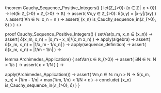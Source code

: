 theorem Cauchy_Sequence_Positive_Integers() {
  let(ℤ_{>0}: {x ∈ ℤ | x > 0}) →
  let(δ: ℤ_{>0} × ℤ_{>0} → ℝ) →
  assert(
    ∀x,y ∈ ℤ_{>0}: δ(x,y) = |x-y|/(xy)
  ) ∧
  assert(
    ∀n ∈ ℕ: x_n = n
  ) →
  assert(
    {x_n} is_Cauchy_sequence_in(ℤ_{>0}, δ)
  )
} ↔

proof Cauchy_Sequence_Positive_Integers() {
  setVar(x_m, x_n ∈ {x_n}) →
  assert(
    δ(x_m, x_n) = |x_m - x_n|/(x_m x_n)
  ) →
  apply(algebra) →
  assert(
    δ(x_m, x_n) = |1/x_m - 1/x_n|
  ) →
  apply(sequence_definition) →
  assert(
    δ(x_m, x_n) = |1/m - 1/n|
  ) →
  
  lemma Archimedes_Application() {
    setVar(ε ∈ ℝ_{>0}) →
    assert(
      ∃N ∈ ℕ: N > 1/ε
    ) →
    assert(
      ε > 1/N
    )
  } →
  
  apply(Archimedes_Application()) →
  assert(
    ∀m,n ∈ ℕ: m,n > N →
    δ(x_m, x_n) = |1/m - 1/n| <
    max{1/m, 1/n} <
    1/N <
    ε
  ) →
  conclude(
    {x_n} is_Cauchy_sequence_in(ℤ_{>0}, δ)
  )
}